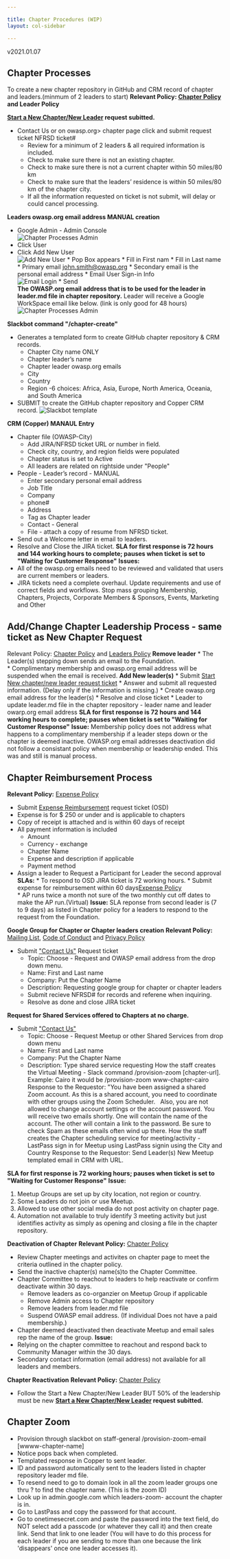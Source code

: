 ```yaml
---

title: Chapter Procedures (WIP)
layout: col-sidebar

---
```

v2021.01.07
## Chapter Processes
To create a new chapter repository in GitHub and CRM record of chapter and leaders.(minmum of 2 leaders to start)
**Relevant Policy: [Chapter Policy](https://owasp.org/www-policy/operational/chapters) and Leader Policy**    

**[Start a New Chapter/New Leader](https://owasporg.atlassian.net/servicedesk/customer/portal/7/group/18/create/73) request subitted.**
* Contact Us or on owasp.org> chapter page click and submit request ticket NFRSD ticket# 
  * Review for a minimum of 2 leaders & all required information is included.
  * Check to make sure there is not an existing chapter.
  * Check to make sure there is not a current chapter within 50 miles/80 km  
  * Check to make sure that the leaders’ residence is within 50 miles/80 km of the chapter city.
  * If all the information requested on ticket is not submit, will delay or could cancel processing.
   
**Leaders owasp.org email address MANUAL creation**
   * Google Admin - Admin Console   
![Chapter Processes Admin]({{site.base_url}}/assets/images/GoogleAdmin_User.png)
   * Click User   
   * Click Add New User   
![Add New User]({{site.base_url}}/assets/images/Add_new_user.png)
    * Pop Box appears
    * Fill in First nam
    * Fill in Last name
    * Primary email john.smith@owasp.org
    * Secondary email is the personal email address 
    * Email User Sign-in Info   
![Email Login]({{site.base_url}}/assets/images/Email_login_info.png)
    * Send   
**The OWASP.org email address that is to be used for the leader in leader.md file in chapter repository.**
 Leader will receive a Google WorkSpace email like below. (link is only good for 48 hours)
![Chapter Processes Admin]({{site.base_url}}/assets/images/GoogleWorkspace_email.png)
  
**Slackbot command "/chapter-create"**
* Generates a templated form to create GitHub chapter repository & CRM records.
   * Chapter City name ONLY
   * Chapter leader’s name
   * Chapter leader owasp.org emails
   * City
   * Country
   * Region -6 choices: Africa, Asia, Europe, North America, Oceania, and South America
* SUBMIT to create the GitHub chapter repository and Copper CRM record.
![Slackbot template]({{site.base_url}}/assets/images/chapter_slackbot_temp.png)

**CRM (Copper) MANAUL Entry**
* Chapter file (OWASP-City) 
  * Add JIRA/NFRSD ticket URL or number in field.
  * Check city, country, and region fields were populated
  * Chapter status is set to Active
  * All leaders are related on rightside under "People"
* People - Leader’s record - MANUAL
   * Enter secondary personal email address
   * Job Title
   * Company
   * phone#
   * Address
   * Tag as Chapter leader
   * Contact - General
   * File - attach a copy of resume from NFRSD ticket.
* Send out a Welcome letter in email to leaders.
* Resolve and Close the JIRA ticket. 
**SLA for first response is 72 hours and 144 working hours to complete; pauses when ticket is set to "Waiting for Customer Response"**
**Issues:**
 * All of the owasp.org emails need to be reviewed and validated that users are current members or leaders.
 * JIRA tickets need a complete overhaul.  Update requirements and use of correct fields and workflows. Stop mass grouping Membership, Chapters, Projects, Corporate Members & Sponsors, Events, Marketing and Other

## Add/Change Chapter Leadership Process - same ticket as New Chapter Request
 Relevant Policy: [Chapter Policy](https://owasp.org/www-policy/operational/chapters) and [Leaders Policy](https://owasp.org/www-policy/operational/leader)
    **Remove leader**
    * The Leader(s) stepping down sends an email to the Foundation.  
    * Complimentary membership and owasp.org email address will be suspended when the email is received.
 **Add New leader(s)**
    * Submit [Start New chapter/new leader request ticket](https://owasporg.atlassian.net/servicedesk/customer/portal/7/group/18/create/73)
    * Answer and submit all requested information. (Delay only if the information is missing.)
    * Create owasp.org email address for the leader(s)
    * Resolve and close ticket
    * Leader to update leader.md file in the chapter repository - leader name and leader owarp.org email address
**SLA for first response is 72 hours and 144 working hours to complete; pauses when ticket is set to "Waiting for Customer Response"**
**Issue:** Membership policy does not address what happens to a complimentary membership if a leader steps down or the chapter is deemed inactive. 
OWASP.org email addresses deactivation did not follow a consistant policy when membership or leadership ended. This was and still is manual process.

## Chapter Reimbursement Process
**Relevant Policy:** [Expense Policy](https://owasp.org/www-policy/operational/expense-reimbursement)
   * Submit [Expense Reimbursement](https://owasporg.atlassian.net/servicedesk/customer/portal/4/group/9) request ticket (OSD) 
   * Expense is for $ 250 or under and is applicable to chapters
   * Copy of receipt is attached and is within 60 days of receipt
   * All payment information is included
     * Amount
     * Currency - exchange 
     * Chapter Name
     * Expense and description if applicable
     * Payment method 
   * Assign a leader to Request a Participant for Leader the second approval
**SLAs:** 
    * To respond to OSD JIRA ticket is 72 working hours.
    * Submit expense for reimbursement within 60 days[Expense Policy](https://owasp.org/www-policy/operational/expense-reimbursement)  
    * AP runs twice a month not sure of the two monthly cut off dates to make the AP run.(Virtual)
**Issue:** SLA reponse from second leader is (7 to 9 days) as listed in Chapter policy for a leaders to respond to the request from the Foundation. 
    
**Google Group for Chapter or Chapter leaders creation**
**Relevant Policy:** [Mailing List](https://owasp.org/www-policy/operational/mailing-list), [Code of Conduct](https://owasp.org/www-policy/operational/code-of-conduct) and [Privacy Policy](https://owasp.org/www-policy/operational/privacy)
  * Submit ["Contact Us"](https://owasporg.atlassian.net/servicedesk/customer/portal/7/create/720) Request ticket  
    * Topic: Choose - Request and OWASP email address from the drop down menu.
    * Name: First and Last name
    * Company: Put the Chapter Name
    * Description: Requesting google group for chapter or chapter leaders
    * Submit recieve NFRSD# for records and referene when inquiring.
    * Resolve as done and close JIRA ticket

**Request for Shared Services offered to Chapters at no charge.**
  * Submit ["Contact Us"](https://owasporg.atlassian.net/servicedesk/customer/portal/7/create/72)
    * Topic: Choose - Request Meetup or other Shared Services from drop down menu
    * Name: First and Last name
    * Company: Put the Chapter Name
    * Description: Type shared service requesting
How the staff creates the Virtual Meeting - Slack command /provision-zoom [chapter-url]. Example: Cairo it would be /provision-zoom www-chapter-cairo
Response to the Requestor: "You have been assigned a shared Zoom account. As this is a shared account, you need to coordinate with other groups using the Zoom Scheduler.   Also, you are not allowed to change account settings or the account password.
You will receive two emails shortly. One will contain the name of the account. The other will contain a link to the password. Be sure to check Spam as these emails often wind up there.
How the staff creates the Chapter scheduling service for meeting/activity - LastPass sign in for Meetup using LastPass signin using the City and Country
Response to the Requestor: Send Leader(s) New Meetup templated email in CRM with URL. 
   
**SLA for first response is 72 working hours; pauses when ticket is set to "Waiting for Customer Response"**
**Issue:** 
1. Meetup Groups are set up by city location, not region or country. 
2. Some Leaders do not join or use Meetup. 
3. Allowed to use other social media do not post activity on chapter page.
5. Automation not available to truly identify 3 meeting activity but just identifies activity as simply as opening and closing a file in the chapter repository.  

**Deactivation of Chapter**
**Relevant Policy:** [Chapter Policy](https://owasp.org/www-policy/operational/chapters)
* Review Chapter meetings and activites on chapter page to meet the criteria outlined in the chapter policy.
* Send the inactive chapter(s) name(s)to the Chapter Committee.
* Chapter Committee to reachout to leaders to help reactivate or confirm deactivate within 30 days.
   *  Remove leaders as co-organzier on Meetup Group if applicable
   *  Remove Admin access to Chapter repository
   *  Remove leaders from leader.md file
   *  Suspend OWASP email address. (If individual Does not have a paid membership.)
* Chapter deemed deactivated then deactivate Meetup and email sales rep the name of the group. 
**Issue:**
* Relying on the chapter committee to reachout and respond back to Community Manager within the 30 days.
* Secondary contact information (email address) not available for all leaders and members. 

**Chapter Reactivation**
**Relevant Policy:** [Chapter Policy](https://owasp.org/www-policy/operational/chapters)
* Follow the Start a New Chapter/New Leader BUT 50% of the leadership must be new
**[Start a New Chapter/New Leader](https://owasporg.atlassian.net/servicedesk/customer/portal/7/group/18/create/73) request subitted.**

## Chapter Zoom
* Provision through slackbot on staff-general /provision-zoom-email [wwww-chapter-name]
* Notice pops back when completed.
* Templated response in Copper to sent leader.
* ID and password automatically sent to the leaders listed in chapter repository leader md file.
* To resend need to go to domain look in all the zoom leader groups one thru ? to find the chapter name. (This is the zoom ID)
* Look up in admin.google.com which leaders-zoom- account the chapter is in.
* Go to LastPass and copy the password for that account.
* Go to onetimesecret.com and paste the password into the text field, do NOT select add a passcode (or whatever they call it) and then create link. Send that link to one leader (You will have to do this process for each leader if you are sending to more than one because the link 'disappears' once one leader accesses it).





